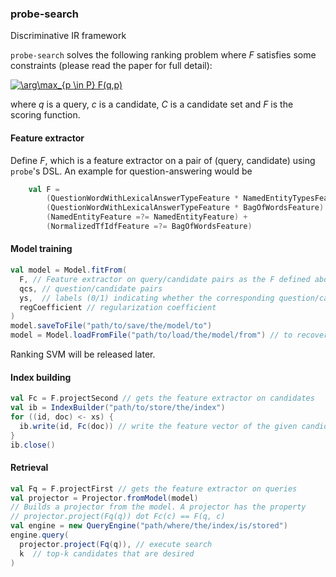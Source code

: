 ### probe-search
Discriminative IR framework

`probe-search` solves the following ranking problem where *F* satisfies some constraints (please read the paper for full detail):
  
  <a href="https://www.codecogs.com/eqnedit.php?latex=\arg\max_{c&space;\in&space;C}&space;F(q,c)" target="_blank"><img src="https://latex.codecogs.com/gif.latex?\arg\max_{p&space;\in&space;P}&space;F(q,p)" title="\arg\max_{p \in P} F(q,p)" /></a>
  
where *q* is a query, *c* is a candidate, *C* is a candidate set and *F* is the scoring function.


#### Feature extractor
Define *F*, which is a feature extractor on a pair of (query, candidate) using `probe`'s DSL. An example for question-answering would be
```scala
    val F =
        (QuestionWordWithLexicalAnswerTypeFeature * NamedEntityTypesFeature) +
        (QuestionWordWithLexicalAnswerTypeFeature * BagOfWordsFeature) +
        (NamedEntityFeature =?= NamedEntityFeature) +
        (NormalizedTfIdfFeature =?= BagOfWordsFeature)
```

#### Model training
```scala
val model = Model.fitFrom(
  F, // Feature extractor on query/candidate pairs as the F defined above
  qcs, // question/candidate pairs
  ys,  // labels (0/1) indicating whether the corresponding question/candidate pair is relevant
  regCoefficient // regularization coefficient
)
model.saveToFile("path/to/save/the/model/to")
model = Model.loadFromFile("path/to/load/the/model/from") // to recover the model from a file
```
Ranking SVM will be released later.

#### Index building
```scala
val Fc = F.projectSecond // gets the feature extractor on candidates
val ib = IndexBuilder("path/to/store/the/index")
for ((id, doc) <- xs) {
  ib.write(id, Fc(doc)) // write the feature vector of the given candidate to the index with the associated id
}
ib.close()
```

#### Retrieval
```scala
val Fq = F.projectFirst // gets the feature extractor on queries
val projector = Projector.fromModel(model) 
// Builds a projector from the model. A projector has the property
// projector.project(Fq(q)) dot Fc(c) == F(q, c)
val engine = new QueryEngine("path/where/the/index/is/stored")
engine.query(
  projector.project(Fq(q)), // execute search
  k  // top-k candidates that are desired
)
```
